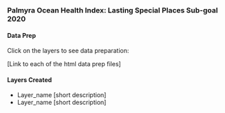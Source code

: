 ### Palmyra Ocean Health Index: Lasting Special Places Sub-goal 2020  

#### Data Prep

Click on the layers to see data preparation:  

[Link to each of the html data prep files]

#### Layers Created

- Layer_name [short description]
- Layer_name [short description]